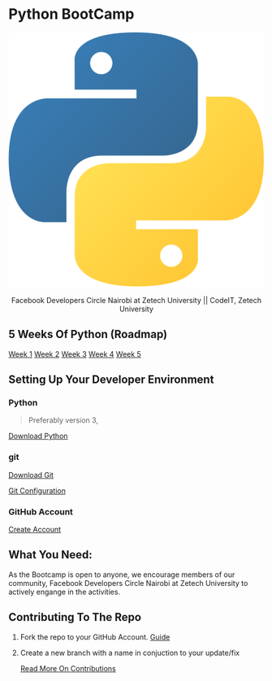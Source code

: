 # Python BootCamp

![python-logo](python.svg)

<div align='center'>
    Facebook Developers Circle Nairobi at Zetech University || CodeIT, Zetech University
</div>

## 5 Weeks Of Python (Roadmap)


[Week 1](docs/week-1.md)
[Week 2](docs/week-2.md)
[Week 3](docs/week-3.md)
[Week 4](docs/week-3.md)
[Week 5](docs/week-5.md)

<!-- 
<details>
<summary>Week 2</summary>

1. Collections (list, arrays, ranges)
2. Loops
3. Functions
4. Functions with Parameters
5. Modules & Packages
6. JSON with Python
7. Decorators

</details>

<details>
<summary>Week 3</summary>

1. Formatting & Linting
2. Lambdas
3. Classes
4. Inheritance
5. Mixins
6. File System Management
7. Asynchronous Programming

</details>

<details>
<summary>Week 4: Data Tools</summary>

1. Jupyter Notebooks
2. Anaconda, Conda & Colabs
3. Introduction to Pandas
4. Pandas: dataframe contents
5. Pandas: dataframe querry
6. CSV files & Jupyter
7. Read/Write CSV Files with Pandas

</details>

<details>
<summary>Week 5: Data Tools</summary>

1. Removing & Splitting dataframe columns
2. Duplicate rows & Missing Values
3. Split Testing & Data Training with scikit learn
4. Train linear Regression Model with scikit learn
5. Model testing
6. Numpy & Pandas
7. Visualizing data with Matplotlib

</details> -->

## Setting Up Your Developer Environment

### Python

> Preferably version 3,

[Download Python](https://www.python.org/downloads/)

### git

[Download Git](https://git-scm.com/)

[Git Configuration](https://dev.to/chrisachinga/git-and-github-install-configure-51pa)

### GitHub Account

[Create Account](https://github.com)

## What You Need:

As the Bootcamp is open to anyone, we encourage members of our community, Facebook Developers Circle Nairobi at Zetech University to actively engange in the activities.

## Contributing To The Repo

1. Fork the repo to your GitHub Account. [Guide](https://docs.github.com/en/free-pro-team@latest/github/getting-started-with-github/fork-a-repo)
2. Create a new branch with a name in conjuction to your update/fix

   [Read More On Contributions](CONTRIBUTING.md)

